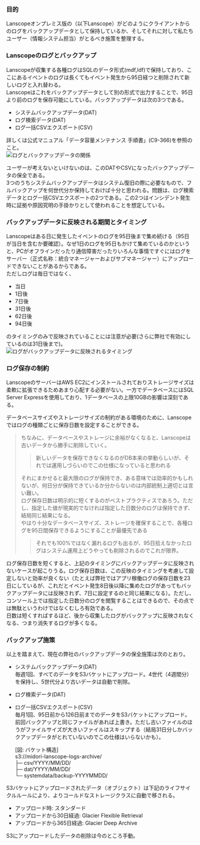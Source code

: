 ### 目的
Lanscopeオンプレミス版の（以下Lanscope）がどのようにクライアントからのログをバックアップデータとして保持しているか、そしてそれに対して私たちユーザー（情報システム担当）がとるべき施策を整理する。

### Lanscopeのログとバックアップ
Lanscopeが収集する各種ログはSQLのデータ形式(mdf,ldf)で保持しており、ここにあるイベントのログは長くてもイベント発生から95日経つと削除されて新しいログと入れ替わる。<br>
Lanscopeはこれをバックアップデータとして別の形式で出力することで、95日より前のログを保存可能にしている。バックアップデータは次の3つである。<br>
- システムバックアップデータ(DAT)<br>
- ログ検索データ(DAT)<br>
- ログ一括CSVエクスポート(CSV)<br>

詳しくは公式マニュアル「データ容量メンテナンス 手順書」(C9-366)を参照のこと。<br>
![ログとバックアップデータの関係](https://github.com/user-attachments/assets/b5430a33-9962-459c-b5ef-91c503f7659c "ログとバックアップデータの関係")<br>

ユーザーが考えないといけないのは、このDATやCSVになったバックアップデータの保全である。<br>
3つのうちシステムバックアップデータはシステム復旧の際に必要なもので、フルバックアップを何世代分か保持しておけば十分と思われる。問題は、ログ検索データとログ一括CSVエクスポートの2つである。この2つはインシデント発生時に証拠や原因究明の手掛かりとして使われることを想定している。<br>

### バックアップデータに反映される期間とタイミング

Lanscopeはある日に発生したイベントのログを95日後まで集め続ける（95日が当日を含むか要確認）。なぜ1日のログを95日もかけて集めているのかというと、PCがオフラインだったり通信障害だったりいろんな事情ですぐにはログをサーバー（正式名称：統合マネージャーおよびサブマネージャー）にアップロードできないことがあるからである。<br>
ただしログは毎日ではなく、
- 当日
- 1日後
- 7日後
- 31日後
- 62日後
- 94日後

のタイミングのみで反映されていることには注意が必要(さらに弊社で有効にしているのは31日後まで)。<br>
![ログがバックアップデータに反映されるタイミング](https://github.com/user-attachments/assets/f2c9ff13-4dc2-4e11-b5f9-ee465589f8fa "ログがバックアップデータに反映されるタイミング")<br>

### ログ保存の制約

LanscopeのサーバーはAWS EC2にインストールされておりストレージサイズは柔軟に拡張できるためあまり心配する必要がない。一方でデータベースにはSQL Server Expressを使用しており、1データベースの上限10GBの影響は深刻である。<br>

データベースサイズやストレージサイズの制約がある環境のために、Lanscopeではログの種類ごとに保存日数を設定することができる。<br>

> ちなみに、データベースやストレージに余裕がなくなると、Lanscopeは古いデータから勝手に削除していく。<br>
> >新しいデータを保存できなくなるのがDB本来の挙動らしいが、それでは運用しづらいのでこの仕様になっていると思われる<br>
>
> それにまかせると最大限のログが保持でき、ある意味では効率的かもしれないが、何日分が保持できているか分からないのは内部統制上適切とは言い難い。<br>
> ログ保存日数は明示的に短くするのがベストプラクティスであろう。ただし、指定した値が現実的でなければ指定した日数分のログは保持できず、結局同じ結果になる。<br>
> やはり十分なデータベースサイズ、ストレージを確保することで、各種ログを95日間保存できるようにすることが最優先である
> >それでも100%ではなく漏れるログも出るが、95日拾えなかったログはシステム運用上どうやっても削除されるのでこれが限界。

ログ保存日数を短くすると、上記のタイミングにバックアップデータに反映されないケースが起こりうる。ログ保存日数は、この反映のタイミングを考慮して設定しないと効率が良くない（たとえば弊社ではアプリ稼働ログの保存日数を23日にしているが、これだとイベント発生8日後以降に集めたログがあってもバックアップデータには反映されず、7日に設定するのと同じ結果になる）。ただし、コンソール上では指定した日数分のログを閲覧することはできるので、その点では無駄というわけではなくむしろ有効である。<br>
日数は短くすればするほど、後から収集したログがバックアップに反映されなくなる、つまり消失するログが多くなる。

### バックアップ施策

以上を踏まえて、現在の弊社のバックアップデータの保全施策は次のとおり。<br>
- システムバックアップデータ(DAT)<br>
毎週1回、すべてのデータをS3バケットにアップロード。4世代（4週間分）を保持し、5世代分より古いデータは自動で削除。<br>
- ログ検索データ(DAT)<br>
- ログ一括CSVエクスポート(CSV)<br>
毎月1回、95日前から126日前までのデータをS3バケットにアップロード。前回バックアップと同じファイルがあれば上書き。ただし古いファイルのほうがファイルサイズが大きいファイルはスキップする（結局31日分しかバックアップデータがとれていないのでこの仕様はいらないかも）。<br>

    [図: バケット構造]<br>
    s3://midori-lanscope-logs-archive/<br>
    ├─ csv/YYYY/MM/DD/<br>
    ├─ dat/YYYY/MM/DD/<br>
    └─ systemdata/backup-YYYYMMDD/<br>

S3バケットにアップロードされたデータ（オブジェクト）は下記のライフサイクルルールにより、よりコールドなストレージクラスに自動で移される。<br>
- アップロード時: スタンダード<br>
- アップロードから30日経過: Glacier Flexible Retrieval<br>
- アップロードから365日経過: Glacier Deep Archive<br>

S3にアップロードしたデータの削除は今のところ手動。<br>
